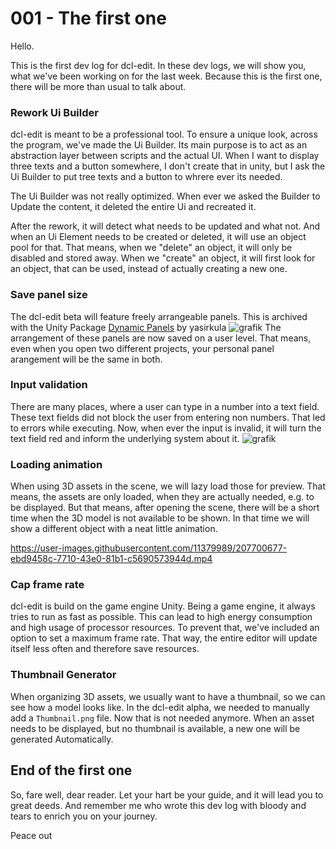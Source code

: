 # 001 - The first one
Hello.

This is the first dev log for dcl-edit.
In these dev logs, we will show you, what we've been working on for the last week.
Because this is the first one, there will be more than usual to talk about. 

### Rework Ui Builder
dcl-edit is meant to be a professional tool. To ensure a unique look, across the program, we've made the Ui Builder. 
Its main purpose is to act as an abstraction layer between scripts and the actual UI. When I want to display three texts and a button somewhere,
I don't create that in unity, but I ask the Ui Builder to put tree texts and a button to whrere ever its needed.

The Ui Builder was not really optimized. When ever we asked the Builder to Update the content, it deleted the entire Ui and recreated it.

After the rework, it will detect what needs to be updated and what not. And when an Ui Element needs to be created or deleted, it will use an object pool
for that. That means, when we "delete" an object, it will only be disabled and stored away. When we "create" an object, it will first look for an object,
that can be used, instead of actually creating a new one.

### Save panel size
The dcl-edit beta will feature freely arrangeable panels. This is archived with the Unity Package 
[Dynamic Panels](https://github.com/yasirkula/UnityDynamicPanels) by yasirkula
![grafik](https://user-images.githubusercontent.com/11379989/207691957-021c71aa-cfab-4084-a53b-06eb23ac6338.png)
The arrangement of these panels are now saved on a user level. That means, even when you open two different projects, your personal panel arangement will
be the same in both.

### Input validation
There are many places, where a user can type in a number into a text field. These text fields did not block the user from entering non numbers. That led to 
errors while executing. Now, when ever the input is invalid, it will turn the text field red and inform the underlying system about it.
![grafik](https://user-images.githubusercontent.com/11379989/207696359-c986fc20-76eb-4100-a5f1-9a06ff27e8e7.png)

### Loading animation
When using 3D assets in the scene, we will lazy load those for preview. That means, the assets are only loaded, when they are actually needed, e.g. to be displayed.
But that means, after opening the scene, there will be a short time when the 3D model is not available to be shown. In that time we will show a different object with
a neat little animation.

https://user-images.githubusercontent.com/11379989/207700677-ebd9458c-7710-43e0-81b1-c5690573944d.mp4

### Cap frame rate
dcl-edit is build on the game engine Unity. Being a game engine, it always tries to run as fast as possible. This can lead to high energy consumption
and high usage of processor resources. To prevent that, we've included an option to set a maximum frame rate. That way, the entire editor will update itself less
often and therefore save resources.

### Thumbnail Generator
When organizing 3D assets, we usually want to have a thumbnail, so we can see how a model looks like. In the dcl-edit alpha, we needed to manually add a 
`Thumbnail.png` file. Now that is not needed anymore. When an asset needs to be displayed, but no thumbnail is available, a new one will be generated 
Automatically.

## End of the first one
So, fare well, dear reader. Let your hart be your guide, and it will lead you to great deeds. And remember me who wrote this dev log with bloody and tears to
enrich you on your journey.

Peace out
